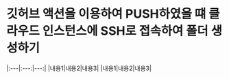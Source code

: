 # 깃허브 액션을 이용하여 PUSH하였을 떄 클라우드 인스턴스에 SSH로 접속하여 폴더 생성하기

|:---|:---:|---:| 
|내용1|내용2|내용3| 
|내용1|내용2|내용3| 
